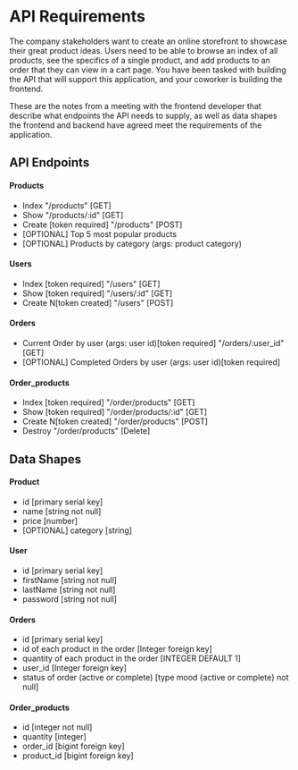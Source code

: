 # API Requirements

The company stakeholders want to create an online storefront to showcase their great product ideas. Users need to be able to browse an index of all products, see the specifics of a single product, and add products to an order that they can view in a cart page. You have been tasked with building the API that will support this application, and your coworker is building the frontend.

These are the notes from a meeting with the frontend developer that describe what endpoints the API needs to supply, as well as data shapes the frontend and backend have agreed meet the requirements of the application.

## API Endpoints

#### Products

- Index "/products" [GET]
- Show "/products/:id" [GET]
- Create [token required] "/products" [POST]
- [OPTIONAL] Top 5 most popular products
- [OPTIONAL] Products by category (args: product category)

#### Users

- Index [token required] "/users" [GET]
- Show [token required] "/users/:id" [GET]
- Create N[token created] "/users" [POST]

#### Orders

- Current Order by user (args: user id)[token required] "/orders/:user_id" [GET]
- [OPTIONAL] Completed Orders by user (args: user id)[token required]

#### Order_products

- Index [token required] "/order/products" [GET]
- Show [token required] "/order/products/:id" [GET]
- Create N[token created] "/order/products" [POST]
- Destroy "/order/products" [Delete]

## Data Shapes

#### Product

- id [primary serial key]
- name [string not null]
- price [number]
- [OPTIONAL] category [string]

#### User

- id [primary serial key]
- firstName [string not null]
- lastName [string not null]
- password [string not null]

#### Orders

- id [primary serial key]
- id of each product in the order [Integer foreign key]
- quantity of each product in the order [INTEGER DEFAULT 1]
- user_id [Integer foreign key]
- status of order (active or complete) [type mood {active or complete} not null]

#### Order_products

- id [integer not null]
- quantity [integer]
- order_id [bigint foreign key]
- product_id [bigint foreign key]
